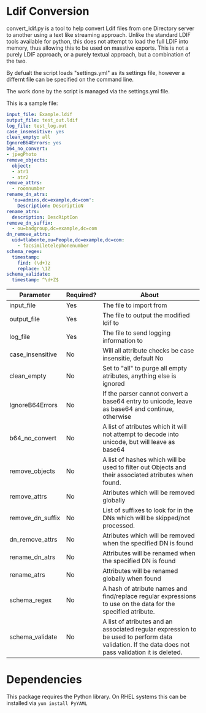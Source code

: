 # Ldif Conversion

convert_ldif.py is a tool to help convert Ldif files from one Directory server to another using a
text like streaming approach.  Unlike the standard LDIF tools available for python, this does not
attempt to load the full LDIF into memory, thus allowing this to be used on masstive exports.
This is not a purely LDIF approach, or a purely textual approach, but a combination of the two.

By defualt the script loads "settings.yml" as its settings file, however a differnt file can be specified on the command line.

The work done by the script is managed via the settings.yml file.

This is a sample file:

```YAML
input_file: Example.ldif
output_file: test_out.ldif
log_file: test_log.out
case_insensitive: yes
clean_empty: all
IgnoreB64Errors: yes
b64_no_convert:
- jpegPhoto
remove_objects:
  object:
  - atr1
  - atr2
remove_attrs:
  - roomnumber
rename_dn_atrs:
  'ou=admins,dc=example,dc=com':
    Description: DescriptioN
rename_atrs:
  description: DescRiptIon
remove_dn_suffix:
  - ou=badgroup,dc=example,dc=com
dn_remove_attrs:
  uid=tlabonte,ou=People,dc=example,dc=com:
    - facsimiletelephonenumber
schema_regex:
  timestamp:
    find: (\d+)z
    replace: \1Z
schema_validate:
  timestamp: ^\d+Z$
```

| Parameter | Required? | About |
| --------- | ----------| ------|
| input_file|  Yes | The file to import from |
| output_file | Yes | The file to output the modified ldif to |
| log_file | Yes | The file to send logging information to |
| case_insensitive| No | Will all attribute checks be case insensitie, default No |
| clean_empty | No | Set to "all" to purge all empty atributes, anything else is ignored |
| IgnoreB64Errors | No | If the parser cannot convert a base64 entry to unicode, leave as base64 and continue, otherwise |
| b64_no_convert | No | A list of atributes which it will not attempt to decode into unicode, but will leave as base64 |
| remove_objects | No | A list of hashes which will be used to filter out Objects and their associated atributes when found. |
| remove_attrs | No | Atributes which will be removed globally |
| remove_dn_suffix | No | List of suffixes to look for in the DNs which will be skipped/not processed. |
| dn_remove_attrs | No | Atributes which will be removed when the specified DN is found |
| rename_dn_atrs | No | Attributes will be renamed when the specified DN is found |
| rename_atrs | No | Attributes will be renamed globally when found |
| schema_regex | No | A hash of atribute names and find/replace regular expressions to use on the data for the specified atribute.
| schema_validate | No | A list of atributes and an associated regular expression to be used to perform data validation.  If the data does not pass validation it is deleted. |

# Dependencies
This package requires the Python library.
On RHEL systems this can be installed via `yum install PyYAML`
